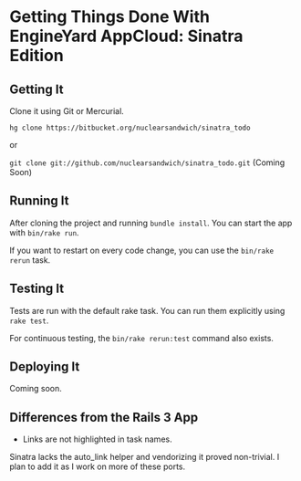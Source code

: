 Getting Things Done With EngineYard AppCloud: Sinatra Edition
============================================================

Getting It
----------

Clone it using Git or Mercurial.

`hg clone https://bitbucket.org/nuclearsandwich/sinatra_todo`

or

`git clone git://github.com/nuclearsandwich/sinatra_todo.git` (Coming Soon)

Running It
----------

After cloning the project and running `bundle install`. You can start the app
with `bin/rake run`.

If you want to restart on every code change, you can use the `bin/rake rerun`
task.

Testing It
----------

Tests are run with the default rake task. You can run them explicitly using
`rake test`.

For continuous testing, the   `bin/rake rerun:test` command also exists.

Deploying It
------------

Coming soon.

Differences from the Rails 3 App
--------------------------------

- Links are not highlighted in task names.

Sinatra lacks the auto_link helper and vendorizing it proved non-trivial. I plan
to add it as I work on more of these ports.
